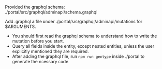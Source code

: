 Provided the graphql schema: ./portal/src/graphql/adminapi/schema.graphql

Add .graphql a file under ./portal/src/graphql/adminapi/mutations for $ARGUMENTS.

- You should first read the graphql schema to understand how to write the mutation before you start.
- Query all fields inside the entity, except nested entities, unless the user explicitly mentioned they are required.
- After adding the graphql file, run `npm run gentype` inside ./portal to generate the ncessary code.
